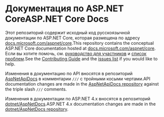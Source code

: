 # <a name="aspnet-core-docs"></a><span data-ttu-id="5165b-101">Документация по ASP.NET Core</span><span class="sxs-lookup"><span data-stu-id="5165b-101">ASP.NET Core Docs</span></span>

<span data-ttu-id="5165b-102">Этот репозиторий содержит исходный код русскоязычной документации по ASP.NET Core, которая размещена по адресу [docs.microsoft.com/aspnet/core](https://docs.microsoft.com/aspnet/core/getting-started).</span><span class="sxs-lookup"><span data-stu-id="5165b-102">This repository contains the conceptual ASP.NET Core documentation hosted at [docs.microsoft.com/aspnet/core](https://docs.microsoft.com/aspnet/core/getting-started).</span></span> <span data-ttu-id="5165b-103">Если вы хотите помочь, см. [руководство для участников](CONTRIBUTING.md) и [список проблем](https://github.com/dotnet/AspNetCore.Docs/issues).</span><span class="sxs-lookup"><span data-stu-id="5165b-103">See the [Contributing Guide](CONTRIBUTING.md) and the [issues list](https://github.com/dotnet/AspNetCore.Docs/issues) if you would like to help.</span></span>

<span data-ttu-id="5165b-104">Изменения в документацию по API вносятся в репозиторий [AspNetApiDocs](https://github.com/dotnet/AspNetApiDocs) в комментарии `///` с тройными косыми чертами.</span><span class="sxs-lookup"><span data-stu-id="5165b-104">API documentation changes are made in the [AspNetApiDocs repository](https://github.com/dotnet/AspNetApiDocs) against the triple slash `///` comments.</span></span>

<span data-ttu-id="5165b-105">Изменения в документации по ASP.NET 4.x вносятся в репозиторий [dotnet/AspNetDocs](https://github.com/dotnet/AspNetDocs).</span><span class="sxs-lookup"><span data-stu-id="5165b-105">ASP.NET 4.x documentation changes are made in the [dotnet/AspNetDocs repository](https://github.com/dotnet/AspNetDocs).</span></span>
